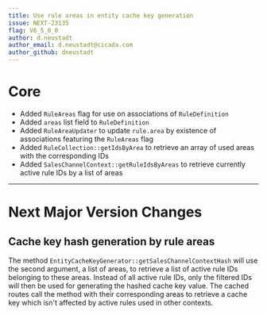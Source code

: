 ```yaml
---
title: Use rule areas in entity cache key generation
issue: NEXT-23135
flag: V6_5_0_0
author: d.neustadt
author_email: d.neustadt@cicada.com
author_github: dneustadt
---
```

# Core
* Added `RuleAreas` flag for use on associations of `RuleDefinition`
* Added `areas` list field to `RuleDefinition`
* Added `RuleAreaUpdater` to update `rule.area` by existence of associations featuring the `RuleAreas` flag
* Added `RuleCollection::getIdsByArea` to retrieve an array of used areas with the corresponding IDs
* Added `SalesChannelContext::getRuleIdsByAreas` to retrieve currently active rule IDs by a list of areas
___
# Next Major Version Changes
## Cache key hash generation by rule areas
The method `EntityCacheKeyGenerator::getSalesChannelContextHash` will use the second argument, a list of areas, to retrieve a list of active rule IDs belonging to these areas. Instead of all active rule IDs, only the filtered IDs will then be used for generating the hashed cache key value. The cached routes call the method with their corresponding areas to retrieve a cache key which isn't affected by active rules used in other contexts.

